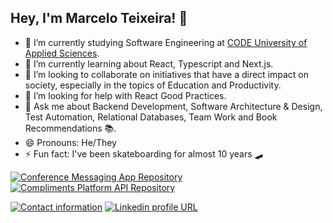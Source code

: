 ## Hey, I'm Marcelo Teixeira! 👋

- 🔭 I’m currently studying Software Engineering at [CODE University of Applied Sciences](https://code.berlin/en/).
- 🌱 I’m currently learning about React, Typescript and Next.js.
- 👯 I’m looking to collaborate on initiatives that have a direct impact on society, especially in the topics of Education and Productivity.
- 🤔 I’m looking for help with React Good Practices.
- 💬 Ask me about Backend Development, Software Architecture & Design, Test Automation, Relational Databases, Team Work and Book Recommendations 📚.
- 😄 Pronouns: He/They
- ⚡ Fun fact: I've been skateboarding for almost 10 years 🛹


[![Conference Messaging App Repository](https://github-readme-stats.anuraghazra1.vercel.app/api/pin/?username=Marcelixoo&repo=nlw-heat-2021&title_color=fff&icon_color=79ff97&text_color=9f9f9f&bg_color=151515)](https://github.com/Marcelixoo/nlw-heat-2021)
[![Compliments Platform API Repository](https://github-readme-stats.anuraghazra1.vercel.app/api/pin/?username=Marcelixoo&repo=nlw-valoriza&title_color=fff&icon_color=79ff97&text_color=9f9f9f&bg_color=151515)](https://github.com/Marcelixoo/nlw-valoriza)

[![Contact information](https://img.shields.io/badge/-Gmail-FFF?style=flat&labelColor=FFF&logo=Gmail&Color=white)](mailto:mteixeira.santos96@gmail.com)
[![Linkedin profile URL](https://img.shields.io/badge/-LinkedIn-FFF?style=flat&labelColor=0D0DFD&logo=Linkedin&Color=white)](https://www.linkedin.com/in/eumarcelo-teixeira/)
